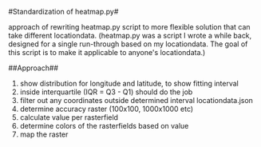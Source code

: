 #Standardization of heatmap.py#

approach of rewriting heatmap.py script to more flexible solution that can take different locationdata.
(heatmap.py was a script I wrote a while back, designed for a single run-through based on my locationdata. The goal of this script is to make it applicable to anyone's locationdata.)

##Approach##
1. show distribution for longitude and latitude, to show fitting interval 
2. inside interquartile (IQR = Q3 - Q1) should do the job
3. filter out any coordinates outside determined interval locationdata.json 
4. determine accuracy raster (100x100, 1000x1000 etc)
5. calculate value per rasterfield
6. determine colors of the rasterfields based on value
7. map the raster
